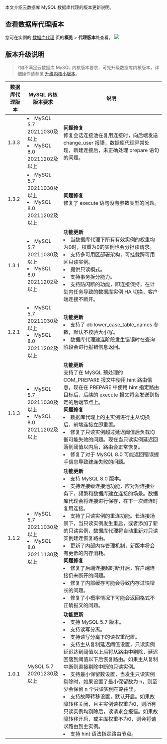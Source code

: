 本文介绍云数据库 MySQL 数据库代理的版本更新说明。

## 查看数据库代理版本
您可在实例的 [数据库代理](https://www.tencentcloud.com/document/product/236/42052) 页的**概览** > **代理版本**处查看。
![](https://staticintl.cloudcachetci.com/yehe/backend-news/A5SJ759_4.png)

## 版本升级说明
>?如不满足云数据库 MySQL 内核版本要求，可先升级数据库内核版本，详细操作请参见 [升级内核小版本](https://intl.cloud.tencent.com/document/product/236/36816)。

| 数据库代理版本 | MySQL 内核版本要求  | 说明 | 
|---------|---------|---------|
| 1.3.3 |<li>MySQL 5.7 20211030及以上<li>MySQL 8.0 20211202及以上| **问题修复**<br>修复会话连接池在复用连接时，向后端发送 change_user 报错，数据库代理异常处理，新建连接后，未正确处理 prepare 语句的问题。| 
| 1.3.2 |<li>MySQL 5.7 20211030及以上<li>MySQL 8.0 20211202及以上| **问题修复**<br>修复了 execute 语句没有参数类型的问题。| 
| 1.3.1 |<li>MySQL 5.7 20211030及以上<li>MySQL 8.0 20211202及以上| **功能更新**<li>当数据库代理下所有有效实例的权重均为0时，权重为0的实例也会分担读请求。<li>支持多可用区部署架构，可挂载跨可用区只读实例。<li>提供只读模式。<li>支持事务拆分能力。<li>支持防闪断的功能，即连接保持，在计划内任务导致的数据库实例 HA 切换，客户端连接不断开。| 
|1.2.1|<li>MySQL 5.7 20211030及以上<li>MySQL 8.0 20211202及以上|**功能更新**<li>支持了 db lower_case_table_names 参数，默认不校验大小写。<li>数据库代理建连阶段发生错误时在查询阶段会进行报错信息返回。|
| 1.1.3 |<li>MySQL 5.7 20211030及以上<li>MySQL 8.0 20211202及以上| **功能更新**<br>支持了在 MySQL 预处理的 COM_PREPARE 报文中使用 hint 路由信息，现在在 PREPARE 中使用 hint 指定路由目标后，后续的 execute 报文将会发送到指定的后端节点上。<br>**问题修复**<li>数据库代理上的主实例进行主从切换后，前端连接立即重置。<li>修复了只读实例超过延迟阈值后负载均衡可能失效的问题。现在当只读实例延迟回落到阈值以内后，路由会正常恢复。<li>修复了对于 MySQL  8.0 可能返回错误握手信息导致建连失败的问题。| 
| 1.1.2 |<li>MySQL 5.7 20211030及以上<li>MySQL 8.0 20211130及以上| **功能更新**<li>支持 MySQL 8.0 版本。<li>支持连接级连接池功能，应对短连接业务下，频繁和数据库建立连接的场景。数据库代理会将连接进行保存，在下一次建连时复用连接。<li>支持了只读实例的重连功能。长连接场景下，当只读实例发生重启，或者添加了新的只读实例，数据库代理将自动重新对只读实例建连恢复路由。<li>更新了内部内存管理机制，新版本将会有更低的内存消耗。<br>**问题修复**<li>修复了后端连接超时断开后，客户端连接仍未断开的问题。<li>修复了内部缓存可能会导致内存过快增长的问题。<li>修复了小概率情况下可能会返回格式不正确报文的问题。| 
| 1.0.1 |MySQL 5.7 20201230及以上| **功能更新**<li>支持 MySQL 5.7 版本。<li>支持读写分离。<li>支持读写分离下的读权重配置。<li>支持主从复制延迟阈值设置，只读实例延迟达到阈值以上后将从路由中剔除，延迟回落到阈值以下后恢复路由。如果主从复制中断则直接剔除中断的只读实例。<li>支持最小保留数设置，当发生只读实例剔除时，如果设置了最小保留数为 n，则至少会保留 n 个只读实例在路由里。<li>支持故障转移设置，默认开启。如果故障转移关闭，且主实例读权重为0，则所有只读实例均剔除后，读请求会报错。如果故障转移开启，或主库权重不为0，则会将请求路由到主实例。<li>支持 hint 语法指定路由节点。| 

